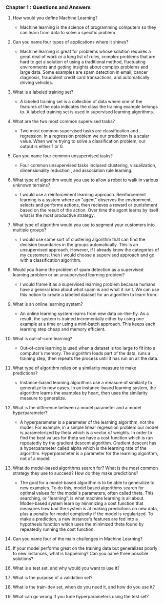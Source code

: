 
### Chapter 1 : Questions and Answers

1. How would you define Machine Learning? 
    - Machine learning is the science of programming computers so they can learn from data to solve a specific problem.

 2. Can you name four types of applications where it shines?
    - Machine learning is great for problems whose solution requires a great deal of work or a long list of rules, complex problems that are
      hard to get a solution of using a traditional method, fluctuating environments and getting insights about complex problems and large data. 
      Some examples are spam detection in email, cancer diagnosis, fraudulent credit card transactions, and automatically driving vehicles.

 3. What is a labeled training set?
    - A labeled training set is a collection of data where one of the features of the data indicates the class the training example belongs to.
      A labeled training set is used in supervised learning algorithms.

 4. What are the two most common supervised tasks?
    - Two most common supervised tasks are classification and regression. In a regression problem we our prediciton is a scalar value. When we're trying to solve a classification problem, our output is either 1 or 0.

 5. Can you name four common unsupervised tasks?
    - Four common unsupervised tasks inclused clustering, visualization, dimensionality reduction , and association rule learning.

 6. What type of algorithm would you use to allow a robot to walk in various unknown terrains?
    - I would use a reinforcement learning approach. Reinforcement learning is a system where an "agent" observes the environment, selects and 
      performs actions, then recieves a reward or punishment based on the result of the action. Over time the agent learns by itself what is the 
      most productive strategy.


 7. What type of algorithm would you use to segment your customers into multiple groups?
    - I would use some sort of clustering algorithm that can find the decision boundaries in the groups automatically. 
      This is an unsupervised approach. However, if I already knew the categories of my customers, then I would choose a supervised approach 
      and go with a classification algorithm.

 8. Would you frame the problem of spam detection as a supervised learning problem or an unsupervised learning problem?
    - I would frame it as a supervised learning problem because humans have a general idea about what spam is and what it isn't. We can use this 
      notion to create a labeled dataset for an algorithm to learn from.

 9. What is an online learning system?
    - An online learning system learns from new data on-the-fly. As a result, the system is trained incrementally either by using one example at 
      a time or using a mini-batch approach. This keeps each learning step cheap and memory efficient.

 10. What is out-of-core learning?
     - Out-of-core learning is used when a dataset is too large to fit into a computer's memory. The algorithm loads part of the data, runs a 
       training step, then repeats the process until it has run on all the data.

 11. What type of algorithm relies on a similarity measure to make predictions?
     - Instance-based learning algorithms use a measure of similarity to generalize to new cases. In an instance-based learning system, the 
       algorithm learns the examples by heart, then uses the similarity measure to generalize.

 12. What is the difference between a model parameter and a model hyperparameter?
     - A hyperparameter is a parameter of the learning algorithm, not the model. For example, in a simple linear regression problem our model 
      is parameterized by theta which is a vector of weights. In order to find the best values for theta we have a cost function which is run 
       repeatedly by the gradient descent algorithm. Gradient descent has a hyperparameter called alpha which is the learning rate of the algorithm.
       Hyperparameter is a parameter for the learning algorithm, not of a model.

 13. What do model-based algorithms search for? What is the most common strategy they use to succeed? How do they make predictions?
     - The goal for a model-based algorithm is to be able to generalize to new examples. To do this, model based algorithms search for optimal values 
        for the model's parameters, often called theta. This searching, or "learning", is what machine learning is all about. Model-based system learn 
        by minimizing a cost function that measures how bad the system is at making predicitons on new data, plus a penalty for model complexity if 
        the model is regularized. To make a prediction, a new instance's features are fed into a hypothesis function which uses the minimized theta 
        found by repeatedly running the cost function. 

 14. Can you name four of the main challenges in Machine Learning?

 15. If your model performs great on the training data but generalizes poorly to new instances, what is happening? Can you name three possible solutions?

 16. What is a test set, and why would you want to use it?

 17. What is the purpose of a validation set?

 18. What is the train-dev set, when do you need it, and how do you use it?

 19. What can go wrong if you tune hyperparameters using the test set?
